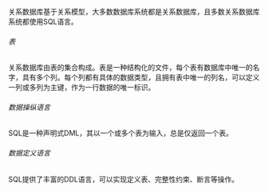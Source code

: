关系数据库基于关系模型，大多数数据库系统都是关系数据库，且多数关系数据库系统都使用SQL语言。

###### 表

关系数据库由表的集合构成。表是一种结构化的文件，每个表有数据库中唯一的名字，具有多个列。每个列都有具体的数据类型，且拥有表中唯一的列名，可以定义一列或多列为主键，作为一行数据的唯一标识。

###### 数据操纵语言

SQL是一种声明式DML，其以一个或多个表为输入，总是仅返回一个表。

###### 数据定义语言

SQL提供了丰富的DDL语言，可以实现定义表、完整性约束、断言等操作。